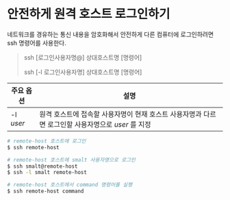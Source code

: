 # 안전하게 원격 호스트 로그인하기

네트워크를 경유하는 통신 내용을 암호화해서 안전하게 다른 컴퓨터에 로그인하려면 ssh 명령어를 사용한다.

> ssh [로그인사용자명@] 상대호스트명 [명령어]
>
> ssh [-l 로그인사용자명] 상대호스트명 [명령어]

주요 옵션 | 설명
---|---
-l _user_ | 원격 호스트에 접속할 사용자명이 현재 호스트 사용자명과 다르면 로그인할 사용자명으로 _user_ 를 지정

```bash
# remote-host 호스트에 로그인
$ ssh remote-host

# remote-host 호스트에 smalt 사용자명으로 로그인
$ ssh smalt@remote-host
$ ssh -l smalt remote-host

# remote-host 호스트에서 command 명령어를 실행
$ ssh remote-host command
```
